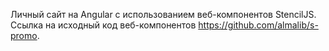 Личный сайт на Angular с использованием веб-компонентов StencilJS.
Ссылка на исходный код веб-компонентов https://github.com/almalib/s-promo.
